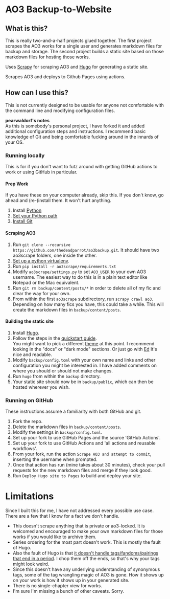 # AO3 Backup-to-Website

## What is this?

This is really two-and-a-half projects glued together. The first project scrapes the AO3 works for a single user and generates markdown files for backup and storage. The second project builds a static site based on those markdown files for hosting those works.

Uses [Scrapy](https://scrapy.org) for scraping AO3 and [Hugo](https://gohugo.io/) for generating a static site.

Scrapes AO3 and deploys to Github Pages using actions.


## How can I use this?

This is not currently designed to be usable for anyone not comfortable with the command line and modifying configuration files.

**pearwaldorf's notes**<br/>
As this is somebody's personal project, I have forked it and added additional configuration steps and instructions. I recommend basic knowledge of Git and being comfortable fucking around in the innards of your OS.

### Running locally

This is for if you don't want to futz around with getting GitHub actions to work or using GitHub in particular.

#### Prep Work

If you have these on your computer already, skip this. If you don't know, go ahead and (re-)install them. It won't hurt anything.
1. Install [Python](https://www.python.org/downloads/)
2. [Set your Python path](https://www.mygreatlearning.com/blog/add-python-to-path/)
3. [Install Git](https://github.com/git-guides/install-git)


#### Scraping AO3
1. Run `git clone --recursive https://github.com/thedeadparrot/ao3backup.git`. It should have two ao3scrape folders, one inside the other.
2. [Set up a python virtualenv](https://packaging.python.org/en/latest/guides/installing-using-pip-and-virtual-environments/#creating-a-virtual-environment).
3. Run `pip install -r ao3scrape/requirements.txt`
4. Modify `ao3scrape/settings.py` to set `AO3_USER` to your own AO3 username. The easiest way to do this is in a plain text editor like Notepad or the Mac equivalent.
5. Run `git rm backup/content/posts/*` in order to delete all of my fic and clear the way for your own.
6. From within the first `ao3scrape` subdirectory, run `scrapy crawl ao3`. Depending on how many fics you have, this could take a while. This will create the markdown files in `backup/content/posts`. 

#### Building the static site
1. Install [Hugo](https://gohugo.io/).
2. Follow the steps in the [quickstart guide](https://gohugo.io/getting-started/quick-start/).<br/>
You might want to pick a different [theme](https://themes.gohugo.io/) at this point. I recommend looking in the "docs" or "dark mode" sections. Or just go with [Ed](https://gohugo-theme-ed.netlify.app/) It's nice and readable.
3. Modify `backup/config.toml` with your own name and links and other configuration you might be interested in. I have added comments on where you should or should not make changes.
4. Run `hugo` from within the `backup` directory.
5. Your static site should now be in `backup/public`, which can then be hosted wherever you wish.


### Running on GitHub

These instructions assume a familiarity with both GitHub and git.

1. Fork the repo.
2. Delete the markdown files in `backup/content/posts`.
3. Modify the settings in `backup/config.toml`.
4. Set up your fork to use GitHub Pages and the source 'GitHub Actions'.
5. Set up your fork to use GitHub Actions and 'all actions and reusable workflows'.
6. From your fork, run the action `Scrape AO3 and attempt to commit`, inserting the username when prompted.
7. Once that action has run (mine takes about 30 minutes), check your pull requests for the new markdown files and merge if they look good.
8. Run `Deploy Hugo site to Pages` to build and deploy your site.

# Limitations

Since I built this for me, I have not addressed every possible use case. There are a few that I know for a fact we don't handle.

* This doesn't scrape anything that is private or ao3-locked. It is welcomed and encouraged to make your own markdown files for those works if you would like to archive them.
* Series ordering for the most part doesn't work. This is mostly the fault of Hugo.
* Also the fault of Hugo is that [it doesn't handle tags/fandoms/pairings that end in a period](https://github.com/gohugoio/hugo/issues/10475). I chop them off the ends, so that's why your tags might look weird.
* Since this doesn't have any underlying understanding of synonymous tags, some of the tag wrangling magic of AO3 is gone. How it shows up on your work is how it shows up in your generated site.
* There is no single-chapter view for works.
* I'm sure I'm missing a bunch of other caveats. Sorry.
